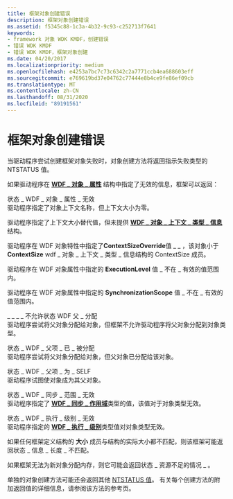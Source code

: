 ```yaml
---
title: 框架对象创建错误
description: 框架对象创建错误
ms.assetid: f5345c88-1c3a-4b32-9c93-c252713f7641
keywords:
- framework 对象 WDK KMDF，创建错误
- 错误 WDK KMDF
- 错误 WDK KMDF，框架对象创建
ms.date: 04/20/2017
ms.localizationpriority: medium
ms.openlocfilehash: e4253a7bc7c73c6342c2a7771ccb4ea688603eff
ms.sourcegitcommit: e769619bd37e04762c77444e8b4ce9fe86ef09cb
ms.translationtype: MT
ms.contentlocale: zh-CN
ms.lasthandoff: 08/31/2020
ms.locfileid: "89191561"
---
```

# <a name="framework-object-creation-errors"></a>框架对象创建错误


当驱动程序尝试创建框架对象失败时，对象创建方法将返回指示失败类型的 NTSTATUS 值。

如果驱动程序在 [**WDF \_ 对象 \_ 属性**](/windows-hardware/drivers/ddi/wdfobject/ns-wdfobject-_wdf_object_attributes) 结构中指定了无效的信息，框架可以返回：

<a href="" id="status-wdf-object-attributes-invalid"></a>状态 \_ WDF \_ 对象 \_ 属性 \_ 无效  
驱动程序指定了对象上下文名称，但上下文大小为零。

驱动程序指定了上下文大小替代值，但未提供 [**WDF \_ 对象 \_ 上下文 \_ 类型 \_ 信息**](/windows-hardware/drivers/ddi/wdfobject/ns-wdfobject-_wdf_object_context_type_info) 结构。

驱动程序在 WDF 对象特性中指定了**ContextSizeOverride**值 \_ \_ ，该对象小于**ContextSize** wdf \_ 对象 \_ 上下文 \_ 类型 \_ 信息结构的 ContextSize 成员。

驱动程序在 WDF 对象属性中指定的 **ExecutionLevel** 值 \_ 不在 \_ 有效的值范围内。

驱动程序在 WDF 对象属性中指定的 **SynchronizationScope** 值 \_ 不在 \_ 有效的值范围内。

<a href="" id="status-wdf-parent-assignment-not-allowed"></a>\_ \_ \_ \_ 不允许状态 WDF 父 \_ 分配  
驱动程序尝试将父对象分配给对象，但框架不允许驱动程序将父对象分配到对象类型。

<a href="" id="status-wdf-parent-already-assigned"></a>状态 \_ WDF \_ 父项 \_ 已 \_ 被分配  
驱动程序尝试将父对象分配给对象，但父对象已分配给该对象。

<a href="" id="status-wdf-parent-is-self"></a>状态 \_ WDF \_ 父项 \_ 为 \_ SELF  
驱动程序试图使对象成为其父对象。

<a href="" id="status-wdf-synchronization-scope-invalid"></a>状态 \_ WDF \_ 同步 \_ 范围 \_ 无效  
驱动程序指定了 [**WDF \_ 同步 \_ 作用域**](/windows-hardware/drivers/ddi/wdfobject/ne-wdfobject-_wdf_synchronization_scope)类型的值，该值对于对象类型无效。

<a href="" id="status-wdf-execution-level-invalid"></a>状态 \_ WDF \_ 执行 \_ 级别 \_ 无效  
驱动程序指定的 [**WDF \_ 执行 \_ 级别**](/windows-hardware/drivers/ddi/wdfobject/ne-wdfobject-_wdf_execution_level)类型值对对象类型无效。

如果任何框架定义结构的 **大小** 成员与结构的实际大小都不匹配，则该框架可能返回状态 \_ 信息 \_ 长度 \_ 不匹配。

如果框架无法为新对象分配内存，则它可能会返回状态 \_ 资源不足的情况 \_ 。

单独的对象创建方法可能还会返回其他 [NTSTATUS 值](https://docs.microsoft.com/windows-hardware/drivers/kernel/ntstatus-values)。 有关每个创建方法的附加返回值的详细信息，请参阅该方法的参考页。

 

